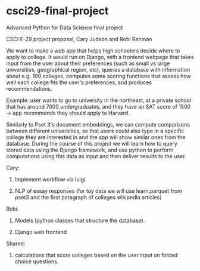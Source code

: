 # csci29-final-project
Advanced Python for Data Science final project

CSCI E-29 project proposal, Cary Judson and Robi Rahman

We want to make a web app that helps high schoolers decide where to apply to college. It would run on Django, with a frontend webpage that takes input from the user about their preferences (such as small vs large universities, geographical region, etc), queries a database with information about e.g. 100 colleges, computes some scoring functions that assess how well each college fits the user's preferences, and produces recommendations.

Example: user wants to go to university in the northeast, at a private school that has around 7000 undergraduates, and they have an SAT score of 1500 -> app recommends they should apply to Harvard.

Similarly to Pset 3's document embeddings, we can compute comparisons between different universities, so that users could also type in a specific college they are interested in and the app will show similar ones from the database. During the course of this project we will learn how to query stored data using the Django framework, and use python to perform computations using this data as input and then deliver results to the user.

Cary:

1. Implement workflow via luigi

2. NLP of essay responses (for toy data we will use learn.parquet from pset3 and the first paragraph of colleges wikipedia articles)

Robi:

1. Models (python classes that structure the database).

2. Django web frontend

Shared:

1. calculations that score colleges based on the user input on forced choice questions.